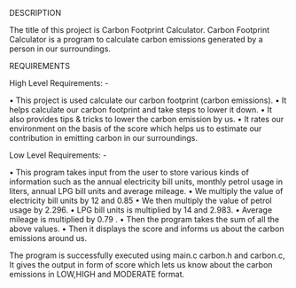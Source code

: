 
DESCRIPTION

The title of this project is Carbon Footprint Calculator. Carbon Footprint Calculator is a program to calculate carbon emissions generated by a person in our surroundings.

REQUIREMENTS

High Level Requirements: -

• This project is used calculate our carbon footprint (carbon emissions).
• It helps calculate our carbon footprint and take steps to lower it down.
• It also provides tips & tricks to lower the carbon emission by us.
• It rates our environment on the basis of the score which helps us to estimate our contribution in emitting carbon in our surroundings.

Low Level Requirements: -

• This program takes input from the user to store various kinds of information such as the annual electricity bill units, monthly petrol usage in liters, annual LPG bill units and average mileage.
• We multiply the value of electricity bill units by 12 and 0.85 • We then multiply the value of petrol usage by 2.296.
• LPG bill units is multiplied by 14 and 2.983.
• Average mileage is multiplied by 0.79 .
• Then the program takes the sum of all the above values.
• Then it displays the score and informs us about the carbon emissions around us.


 The program is successfully executed using main.c carbon.h and carbon.c, It gives the output in form of score which lets us know about the carbon emissions in LOW,HIGH and MODERATE format.
